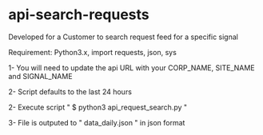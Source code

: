 # api-search-requests
Developed for a Customer to search request feed for a specific signal

Requirement: Python3.x, import requests, json, sys

1- You will need to update the api URL with your CORP_NAME, SITE_NAME and SIGNAL_NAME

2- Script defaults to the last 24 hours

2- Execute script " $ python3 api_request_search.py "

3- File is outputed to " data_daily.json " in json format

